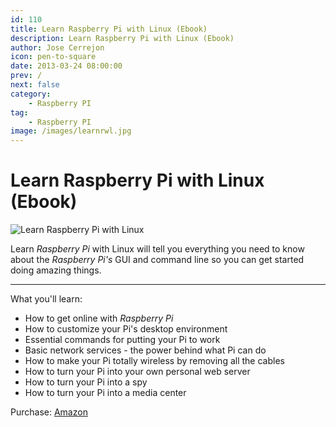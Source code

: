 ```yaml
---
id: 110
title: Learn Raspberry Pi with Linux (Ebook)
description: Learn Raspberry Pi with Linux (Ebook)
author: Jose Cerrejon
icon: pen-to-square
date: 2013-03-24 08:00:00
prev: /
next: false
category:
    - Raspberry PI
tag:
    - Raspberry PI
image: /images/learnrwl.jpg
---
```


# Learn Raspberry Pi with Linux (Ebook)

![Learn Raspberry Pi with Linux](/images/learnrwl.jpg)

Learn _Raspberry Pi_ with Linux will tell you everything you need to know about the _Raspberry Pi's_ GUI and command line so you can get started doing amazing things.

---

What you'll learn:

-   How to get online with _Raspberry Pi_
-   How to customize your Pi's desktop environment
-   Essential commands for putting your Pi to work
-   Basic network services - the power behind what Pi can do
-   How to make your Pi totally wireless by removing all the cables
-   How to turn your Pi into your own personal web server
-   How to turn your Pi into a spy
-   How to turn your Pi into a media center

Purchase: [Amazon](https://www.amazon.es/Learn-Raspberry-Pi-Linux-Apress/dp/1430248211)
